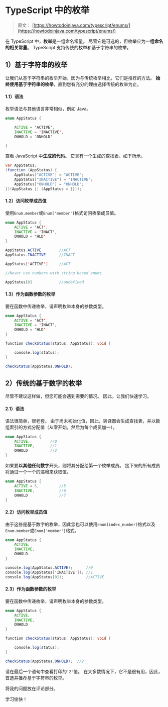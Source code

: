 # TypeScript 中的枚举

> 原文： [https://howtodoinjava.com/typescript/enums/](https://howtodoinjava.com/typescript/enums/)

在 TypeScript 中，**枚举**是一组命名常量。 尽管它是可选的，但枚举应为**一组命名的相关常量**。 TypeScript 支持传统的枚举和基于字符串的枚举。

## 1）基于字符串的枚举

让我们从基于字符串的枚举开始，因为与传统枚举相比，它们是推荐的方法。 **始终使用基于字符串的枚举**，直到您有充分的理由选择传统的枚举为止。

#### 1.1）语法

枚举语法与其他语言非常相似，例如 Java。

```java
enum AppStatus {

    ACTIVE = 'ACTIVE',
	INACTIVE = 'INACTIVE',
	ONHOLD = 'ONHOLD'

}

```

查看 JavaScript 中**生成的代码**。 它具有一个生成的查找表，如下所示。

```java
var AppStatus;
(function (AppStatus) {
    AppStatus["ACTIVE"] = "ACTIVE";
    AppStatus["INACTIVE"] = "INACTIVE";
    AppStatus["ONHOLD"] = "ONHOLD";
})(AppStatus || (AppStatus = {}));

```

#### 1.2）访问枚举成员值

使用`Enum.member`或`Enum['member']`格式访问枚举成员值。

```java
enum AppStatus {
    ACTIVE = 'ACT',
	INACTIVE = 'INACT',
	ONHOLD = 'HLD'
}

AppStatus.ACTIVE 		//ACT
AppStatus.INACTIVE 		//INACT

AppStatus['ACTIVE']		//ACT

//Never use numbers with string based enums

AppStatus[0]			//undefined

```

#### 1.3）作为函数参数的枚举

要在函数中传递枚举，请声明枚举本身的参数类型。

```java
enum AppStatus {
    ACTIVE = 'ACT',
	INACTIVE = 'INACT',
	ONHOLD = 'HLD'
}

function checkStatus(status: AppStatus): void {

	console.log(status);
}

checkStatus(AppStatus.ONHOLD);

```

## 2）传统的基于数字的枚举

尽管不建议这样做，但您可能会遇到需要的情况。 因此，让我们快速学习。

#### 2.1）语法

语法很简单，很老套。 由于尚未初始化值，因此，转译器会生成查找表，并以数组索引的方式分配值（从零开始，然后为每个成员加一）。

```java
enum AppStatus {
    ACTIVE,			//0
	INACTIVE,		//1
	ONHOLD			//2
}

```

如果要**以其他任何数字**开头，则将其分配给第一个枚举成员。 接下来的所有成员将通过一个一个的递增来获取值。

```java
enum AppStatus {
    ACTIVE = 5,			//5
	INACTIVE,			//6
	ONHOLD				//7
}

```

#### 2.2）访问枚举成员值

由于这些是基于数字的枚举，因此您也可以使用`enum[index_number]`格式以及`Enum.member`或`Enum['member']`格式。

```java
enum AppStatus {
    ACTIVE,
	INACTIVE,
	ONHOLD
}

console.log(AppStatus.ACTIVE);		//0
console.log(AppStatus['INACTIVE']);	//1
console.log(AppStatus[0]);			//ACTIVE

```

#### 2.3）作为函数参数的枚举

要在函数中传递枚举，请声明枚举本身的参数类型。

```java
enum AppStatus {
    ACTIVE,
	INACTIVE,
	ONHOLD
}

function checkStatus(status: AppStatus): void {

	console.log(status);
}

checkStatus(AppStatus.ONHOLD);	//2

```

请在最后一个语句中查看打印的`'2'`值。 在大多数情况下，它不是很有用，因此，首选并推荐基于字符串的枚举。

将我的问题放在评论部分。

学习愉快！